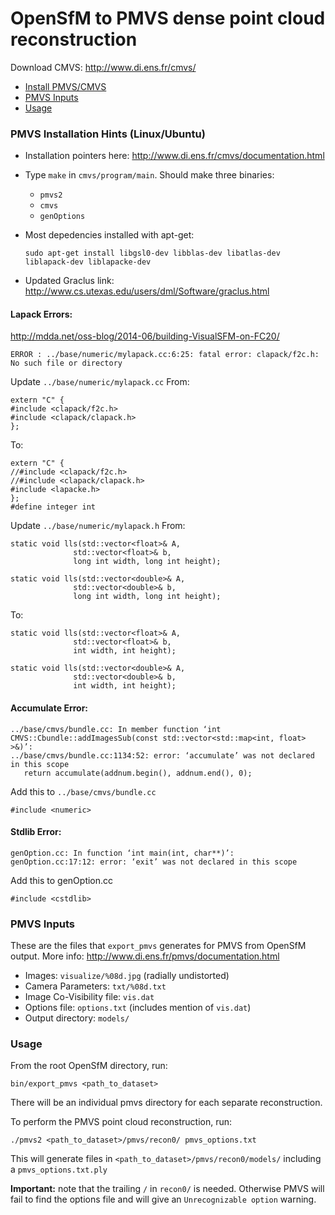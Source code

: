 # OpenSfM to PMVS dense point cloud reconstruction

Download CMVS: http://www.di.ens.fr/cmvs/

- [Install PMVS/CMVS](#pmvs-installation-hints-ubuntu)
- [PMVS Inputs](#pmvs-inputs)
- [Usage](#usage)

### PMVS Installation Hints (Linux/Ubuntu)
- Installation pointers here: http://www.di.ens.fr/cmvs/documentation.html

- Type `make` in `cmvs/program/main`. Should make three binaries: 
    + `pmvs2`
    + `cmvs`
    + `genOptions`
    
- Most depedencies installed with apt-get: 

    `sudo apt-get install libgsl0-dev libblas-dev libatlas-dev liblapack-dev liblapacke-dev`

- Updated Graclus link: http://www.cs.utexas.edu/users/dml/Software/graclus.html

#### Lapack Errors: 
http://mdda.net/oss-blog/2014-06/building-VisualSFM-on-FC20/

    ERROR : ../base/numeric/mylapack.cc:6:25: fatal error: clapack/f2c.h: No such file or directory

Update `../base/numeric/mylapack.cc`
From: 

    extern "C" {
    #include <clapack/f2c.h>
    #include <clapack/clapack.h>
    };
To: 

    extern "C" {
    //#include <clapack/f2c.h>
    //#include <clapack/clapack.h>
    #include <lapacke.h>
    };
    #define integer int

Update `../base/numeric/mylapack.h`
From:

    static void lls(std::vector<float>& A,
                  std::vector<float>& b,
                  long int width, long int height);

    static void lls(std::vector<double>& A,
                  std::vector<double>& b,
                  long int width, long int height);
To:

    static void lls(std::vector<float>& A,
                  std::vector<float>& b,
                  int width, int height);

    static void lls(std::vector<double>& A,
                  std::vector<double>& b,
                  int width, int height);

#### Accumulate Error:

    ../base/cmvs/bundle.cc: In member function ‘int CMVS::Cbundle::addImagesSub(const std::vector<std::map<int, float> >&)’:
    ../base/cmvs/bundle.cc:1134:52: error: ‘accumulate’ was not declared in this scope
       return accumulate(addnum.begin(), addnum.end(), 0);

Add this to `../base/cmvs/bundle.cc`

    #include <numeric>

#### Stdlib Error: 
    genOption.cc: In function ‘int main(int, char**)’:
    genOption.cc:17:12: error: ‘exit’ was not declared in this scope

Add this to genOption.cc

    #include <cstdlib>

### PMVS Inputs 

These are the files that `export_pmvs` generates for PMVS from OpenSfM output. More info: http://www.di.ens.fr/pmvs/documentation.html

- Images: `visualize/%08d.jpg` (radially undistorted)
- Camera Parameters: `txt/%08d.txt`
- Image Co-Visibility file: `vis.dat`
- Options file: `options.txt` (includes mention of `vis.dat`)
- Output directory: `models/`

### Usage

From the root OpenSfM directory, run:

    bin/export_pmvs <path_to_dataset>

There will be an individual pmvs directory for each separate reconstruction. 

To perform the PMVS point cloud reconstruction, run: 

    ./pmvs2 <path_to_dataset>/pmvs/recon0/ pmvs_options.txt 

This will generate files in `<path_to_dataset>/pmvs/recon0/models/` including a `pmvs_options.txt.ply`

**Important:** note that the trailing `/` in `recon0/` is needed.  Otherwise PMVS will fail to find the options file and will give an `Unrecognizable option` warning.
